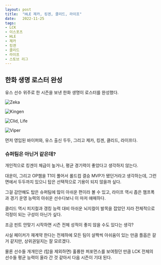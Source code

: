 ```yaml
---
layout: post
title:  "HLE 제카, 킹겐, 클리드, 라이프"
date:   2022-11-25
tags:
- LCK
- 이스포츠
- HLE
- 제카
- 킹겐
- 클리드
- 라이프
- 스토브 리그
---
```


## 한화 생명 로스터 완성

유스 선수 위주로 한 시즌을 보낸 한화 생명이 로스터를 완성했다.

![Zeka](../fan/img/2022/lck/hle_zeka.jpg)

![Kingen](../fan/img/2022/lck/hle_kingen.jpg)

![Clid, Life](../fan/img/2022/lck/hle_clid_life.png)

![Viper](../fan/img/2022/lck/return_viper_01.png)

먼저 영입된 바이퍼와, 유스 출신 두두, 그리고 제카, 킹겐, 클리드, 라이프다.

### 슈퍼팀은 아닌거 같은데?

개인적으로 킹겐이 체급이 높거나, 평균 경기력이 좋았다고 생각하지 않는다.

대운이, 그리고 OP챔을 T1이 풀어서 롤드컵 결승 MVP가 됐던거라고 생각하는데, 그런 면에서 두두까지 있으니 탑은 선택적으로 기용이 되지 않을까 싶다.

그걸 감안해도 탑은 슈퍼팀에 많이 아쉬운 편이라 볼 수 있고, 라이프 역시 좁은 챔프폭과 경기 운영 능력의 아쉬운 선수다보니 이 마저 애매하다.

클리드 역시 피지컬과 갱킹 능력 대비 아쉬운 뇌지컬이 발목을 잡았던 지라 전체적으로 걱정이 되는 구성이 아닌가 싶다.

조금 핀트 안맞기 시작하면 시즌 전체 성적이 좋지 않을 수도 있다는 생각?

사실 페이커가 재계약 한다는 전제하에 모든 팀이 살짝씩 아쉬움이 있는 만큼 플옵은 갈거 같지만, 상위권일지는 잘 모르겠다.

물론 선수들 개개인은 (탑을 제외하면) 훌륭한 퍼포먼스를 보여줬던 만큼 LCK 전체의 선수들 평균 능력이 올라 간 것 같아서 다음 시즌이 기대 된다.
